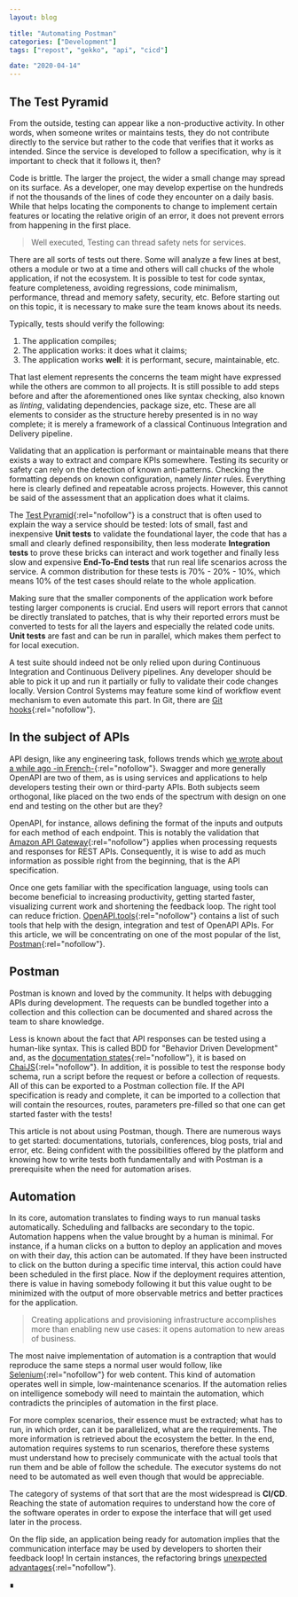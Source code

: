 ```yaml
---
layout: blog

title: "Automating Postman"
categories: ["Development"]
tags: ["repost", "gekko", "api", "cicd"]

date: "2020-04-14"
---
```


## The Test Pyramid

From the outside, testing can appear like a non-productive activity. In other words, when someone writes or maintains
tests, they do not contribute directly to the service but rather to the code that verifies that it works as intended.
Since the service is developed to follow a specification, why is it important to check that it follows it, then?

Code is brittle. The larger the project, the wider a small change may spread on its surface. As a developer, one may
develop expertise on the hundreds if not the thousands of the lines of code they encounter on a daily basis. While that
helps locating the components to change to implement certain features or locating the relative origin of an error, it
does not prevent errors from happening in the first place.

> Well executed, Testing can thread safety nets for services.

There are all sorts of tests out there. Some will analyze a few lines at best, others a module or two at a time and
others will call chucks of the whole application, if not the ecosystem. It is possible to test for code syntax, feature
completeness, avoiding regressions, code minimalism, performance, thread and memory safety, security, etc. Before
starting out on this topic, it is necessary to make sure the team knows about its needs.

Typically, tests should verify the following:
1. The application compiles;
1. The application works: it does what it claims;
1. The application works **well**: it is performant, secure, maintainable, etc.

That last element represents the concerns the team might have expressed while the others are common to all projects. It
is still possible to add steps before and after the aforementioned ones like syntax checking, also known as _linting_,
validating dependencies, package size, etc. These are all elements to consider as the structure hereby presented is in
no way complete; it is merely a framework of a classical Continuous Integration and Delivery pipeline.

Validating that an application is performant or maintainable means that there exists a way to extract and compare KPIs
somewhere. Testing its security or safety can rely on the detection of known anti-patterns. Checking the formatting
depends on known configuration, namely _linter_ rules. Everything here is clearly defined and repeatable across
projects. However, this cannot be said of the assessment that an application does what it claims.

The [Test Pyramid](https://martinfowler.com/bliki/TestPyramid.html){:rel="nofollow"} is a construct that is often used
to explain the way a service should be tested: lots of small, fast and inexpensive **Unit tests** to validate the
foundational layer, the code that has a small and clearly defined responsibility, then less moderate **Integration
tests** to prove these bricks can interact and work together and finally less slow and expensive **End-To-End tests**
that run real life scenarios across the service. A common distribution for these tests is 70% - 20% - 10%, which means
10% of the test cases should relate to the whole application.

Making sure that the smaller components of the application work before testing larger components is crucial. End
users will report errors that cannot be directly translated to patches, that is why their reported errors must be
converted to tests for all the layers and especially the related code units. **Unit tests** are fast and can be run in
parallel, which makes them perfect to for local execution.

A test suite should indeed not be only relied upon during Continuous Integration and Continuous Delivery pipelines. Any
developer should be able to pick it up and run it partially or fully to validate their code changes locally. Version
Control Systems may feature some kind of workflow event mechanism to even automate this part. In Git, there are [Git hooks](https://git-scm.com/book/en/v2/Customizing-Git-Git-Hooks){:rel="nofollow"}.

## In the subject of APIs

API design, like any engineering task, follows trends which [we wrote about a while ago -in French-](https://www.gekko.fr/les-bonnes-pratiques-a-suivre-pour-developper-des-apis-rest/){:rel="nofollow"}.
Swagger and more generally OpenAPI are two of them, as is using services and applications to help developers testing
their own or third-party APIs. Both subjects seem orthogonal, like placed on the two ends of the spectrum with design on
one end and testing on the other but are they?

OpenAPI, for instance, allows defining the format of the inputs and outputs for each method of each endpoint. This is
notably the validation that [Amazon API Gateway](https://aws.amazon.com/api-gateway/){:rel="nofollow"} applies when
processing requests and responses for REST APIs. Consequently, it is wise to add as much information as possible right
from the beginning, that is the API specification.

Once one gets familiar with the specification language, using tools can become beneficial to increasing productivity,
getting started faster, visualizing current work and shortening the feedback loop. The right tool can reduce friction. [OpenAPI.tools](https://openapi.tools/){:rel="nofollow"}
contains a list of such tools that help with the design, integration and test of OpenAPI APIs. For this article, we will
be concentrating on one of the most popular of the list, [Postman](https://www.postman.com/){:rel="nofollow"}.

## Postman

Postman is known and loved by the community. It helps with debugging APIs during development. The requests can be
bundled together into a collection and this collection can be documented and shared across the team to share knowledge.

Less is known about the fact that API responses can be tested using a human-like syntax. This is called BDD for
"Behavior Driven Development" and, as the [documentation states](https://learning.postman.com/docs/postman/scripts/test-scripts/){:rel="nofollow"},
it is based on [ChaiJS](https://www.chaijs.com/api/bdd/){:rel="nofollow"}. In addition, it is possible to test the
response body schema, run a script before the request or before a collection of requests. All of this can be exported to
a Postman collection file. If the API specification is ready and complete, it can be imported to a collection that will
contain the resources, routes, parameters pre-filled so that one can get started faster with the tests!

This article is not about using Postman, though. There are numerous ways to get started: documentations, tutorials,
conferences, blog posts, trial and error, etc. Being confident with the possibilities offered by the platform and knowing how to write tests both fundamentally and with Postman is a prerequisite when the need for automation arises.

## Automation

In its core, automation translates to finding ways to run manual tasks automatically. Scheduling and fallbacks are
secondary to the topic. Automation happens when the value brought by a human is minimal. For instance, if a human clicks
on a button to deploy an application and moves on with their day, this action can be automated. If they have been
instructed to click on the button during a specific time interval, this action could have been scheduled in the first place.
Now if the deployment requires attention, there is value in having somebody following it but this value ought to be
minimized with the output of more observable metrics and better practices for the application.

> Creating applications and provisioning infrastructure accomplishes more than enabling new use cases: it opens automation
to new areas of business.

The most naive implementation of automation is a contraption that would reproduce the same steps a normal user would
follow, like [Selenium](https://www.selenium.dev/){:rel="nofollow"} for web content. This kind of automation operates
well in simple, low-maintenance scenarios. If the automation relies on intelligence somebody will need to maintain the
automation, which contradicts the principles of automation in the first place.

For more complex scenarios, their essence must be extracted; what has to run, in which order, can it be parallelized,
what are the requirements. The more information is retrieved about the ecosystem the better. In the end, automation
requires systems to run scenarios, therefore these systems must understand how to precisely communicate with the actual
tools that run them and be able of follow the schedule. The executor systems do not need to be automated as well
even though that would be appreciable.

The category of systems of that sort that are the most widespread is **CI/CD**. Reaching the state of automation
requires to understand how the core of the software operates in order to expose the interface that will get used later
in the process.

On the flip side, an application being ready for automation implies that the communication interface may be used by
developers to shorten their feedback loop! In certain instances, the refactoring brings [unexpected advantages](https://blog.cloudflare.com/project-crossbow-lessons-from-refactoring-a-large-scale-internal-tool/){:rel="nofollow"}.

 ∎